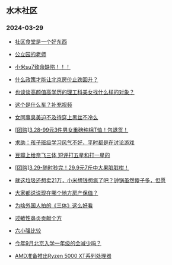 ## 水木社区 
### 2024-03-29

+ [社区食堂是一个好东西](https://www.mysmth.net/nForum/article/WorkingLife/13266)

+ [公立园的老师](https://www.mysmth.net/nForum/article/FamilyLife/1766637769)

+ [小米su7致命缺陷！！！](https://www.mysmth.net/nForum/article/GreenAuto/1516566)

+ [什么政策才能让北京房价止跌回升？](https://www.mysmth.net/nForum/article/OurEstate/2931928)

+ [也谈谈高颜值高学历的理工科美女找什么样的对象？](https://www.mysmth.net/nForum/article/Age/20351182)

+ [这个是什么车？补充视频](https://www.mysmth.net/nForum/article/AutoWorld/1944798757)

+ [女同事臭美迫不及待穿上黑丝不冷么](https://www.mysmth.net/nForum/article/FashionShow/505847)

+ [[团购]3.28-99元3件男女重磅纯棉T恤！包退货！](https://www.mysmth.net/nForum/article/ADAgent_TG/1319481)

+ [求助：孩子班级学习风气不好，平时都是在讨论游戏](https://www.mysmth.net/nForum/article/ChildEducation/2366421)

+ [豆瓣上给奈飞三体 短评打五星和打一星的](https://www.mysmth.net/nForum/article/OMTV/743725)

+ [[团购]3.29-随时秒完！29.9元7斤中大果脏脏柑！](https://www.mysmth.net/nForum/article/ADAgent_TG/1319530)

+ [就这垃圾还想卖21万，小米想钱想疯了吧？钟锅虽然傻子多，但愿](https://www.mysmth.net/nForum/article/GreenAuto/1518506)

+ [大家都说说现在哪个地方房产保值？](https://www.mysmth.net/nForum/article/OurEstate/2931072)

+ [为啥外国人拍的《三体》这么好看](https://www.mysmth.net/nForum/article/TV/1678654)

+ [过敏性鼻炎贡献个方](https://www.mysmth.net/nForum/article/FamilyLife/1766631529)

+ [六小强比较](https://www.mysmth.net/nForum/article/ChildEducation/2367098)

+ [今年9月北京入学一年级的会减少吗？](https://www.mysmth.net/nForum/article/SchoolEstate/1381826)

+ [AMD准备推出Ryzen 5000 XT系列处理器](https://www.mysmth.net/nForum/article/CompMarket/544316298)

